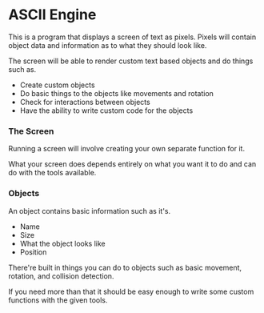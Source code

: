 # ASCII Engine

This is a program that displays a screen of text as pixels.
Pixels will contain object data and information as to what they should look like.

The screen will be able to render custom text based objects and do things such as.
- Create custom objects
- Do basic things to the objects like movements and rotation
- Check for interactions between objects
- Have the ability to write custom code for the objects

### The Screen
Running a screen will involve creating your own separate function for it.

What your screen does depends entirely on what you want it to do and can do
with the tools available.

### Objects
An object contains basic information such as it's.
- Name
- Size
- What the object looks like
- Position

There're built in things you can do to objects such as basic movement, rotation,
and collision detection.

If you need more than that it should be easy enough to write some custom functions
with the given tools.

